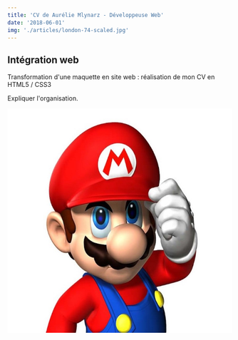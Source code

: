 ```yaml
---
title: 'CV de Aurélie Mlynarz - Développeuse Web'
date: '2018-06-01'
img: './articles/london-74-scaled.jpg'
---
```


## Intégration web

Transformation d'une maquette en site web :
réalisation de mon CV en HTML5 / CSS3

Expliquer l'organisation.

![Mario](./Super-Mario.jpg)